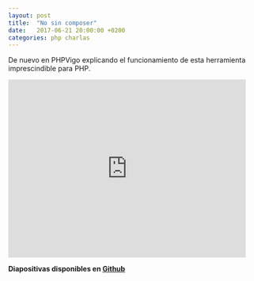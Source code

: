 ```yaml
---
layout: post
title:  "No sin composer"
date:   2017-06-21 20:00:00 +0200
categories: php charlas
---
```

De nuevo en PHPVigo explicando el funcionamiento de esta herramienta imprescindible para PHP.

<iframe width="480" height="360" src="http://www.youtube.com/embed/NftbtvsTShE" frameborder="0"> </iframe>


**Diapositivas disponibles en [Github](https://github.com/carlosgoce/talks/blob/master/no-sin-composer.md)**
